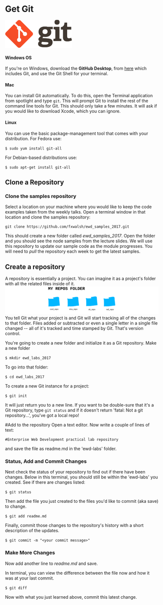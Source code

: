 # Get Git

![git](./img/git1.png)

#### Windows OS
If you're on Windows, download the  **GitHub Desktop**, from [here](https://desktop.github.com/) which includes Git, and use the Git Shell for your terminal.


#### Mac
You can install Git automatically. To do this, open the Terminal application from spotlight and type `git`. This will prompt Git to install the rest of the command line tools for Git. This should only take a few minutes. It will ask if you would like to download Xcode, which you can ignore.

#### Linux

You can use the basic package-management tool that comes with your distribution. For Fedora use:

``
$ sudo yum install git-all
``

For Debian-based distributions use:

``
$ sudo apt-get install git-all
``

## Clone a Repository

### Clone the samples repository
Select a location on your machine where you would like to keep the code examples taken from the weekly talks. Open a terminal window in that location and clone the samples repository:

```
git clone https://github.com/fxwalsh/ewd_samples_2017.git
```

This should create a new folder called *ewd_samples_2017*. Open the folder and you should see the node samples from the lecture slides. We will use this repository to update our sample code as the module progresses. You will need to *pull* the repository each week to get the latest samples.

## Create a repository
A repository is essentially a project. You can imagine it as a project's folder with all the related files inside of it.
![git repos](./img/repos.png)
You tell Git what your project is and Git will start tracking all of the changes to that folder. Files added or subtracted or even a single letter in a single file changed -- all of it's tracked and time stamped by Git. That's version control.

You're going to create a new folder and initialize it as a Git repository.
Make a new folder

``$ mkdir ewd_labs_2017``

To go into that folder:

``$ cd ewd_labs_2017``

To create a new Git instance for a project:

``$ git init``

It will just return you to a new line. If you want to be double-sure that it's a Git repository, type ``git status`` and if it doesn't return 'fatal: Not a git repository...', you've got a local repo!

#Add to the repository
Open a text editor. Now write a couple of lines of text:

```
#Enterprise Web Development practical lab repository
```

and save the file as readme.md in the 'ewd-labs' folder.

### Status, Add and Commit Changes
Next check the status of your repository to find out if there have been changes. Below in this terminal, you should still be within the 'ewd-labs' you created. See if there are changes listed:

```$ git status```

Then add the file you just created to the files you'd like to commit (aka save) to change.

```$ git add readme.md```

Finally, commit those changes to the repository's history with a short description of the updates.

```$ git commit -m "<your commit message>"```

### Make More Changes

Now add another line to *readme.md* and save.

In terminal, you can view the difference between the file now and how it was at your last commit.

```$ git diff```

Now with what you just learned above, commit this latest change.
